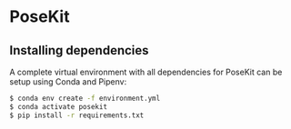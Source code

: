 # PoseKit

## Installing dependencies

A complete virtual environment with all dependencies for PoseKit can be setup using Conda and
Pipenv:

```bash
$ conda env create -f environment.yml
$ conda activate posekit
$ pip install -r requirements.txt
```

